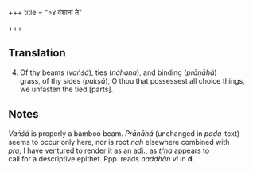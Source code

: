 +++
title = "०४ वंशानां ते"

+++
## Translation
4. Of thy beams (*vaṅśá*), ties (*náhana*), and binding (*prāṇāhá*)  
grass, of thy sides (*pakṣá*), O thou that possessest all choice things,  
we unfasten the tied \[parts\].

## Notes
*Vaṅśá* is properly a bamboo beam. *Prāṇāhá* (unchanged in *pada*-text)  
seems to occur only here, nor is root *nah* elsewhere combined with  
*pra;* I have ventured to render it as an adj., as *tṛ́ṇa* appears to  
call for a descriptive epithet. Ppp. reads *naddhān vi* in **d**.
